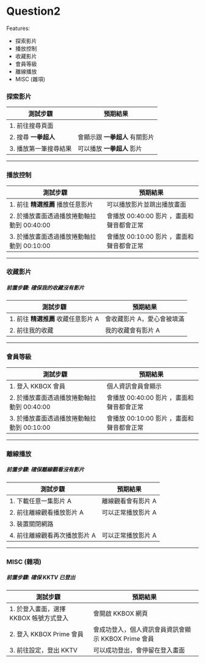 # Question2

Features:
  * 探索影片
  * 播放控制
  * 收藏影片
  * 會員等級
  * 離線播放
  * MISC (雜項)
  
  
### 探索影片
| 測試步驟 | 預期結果 | 
| ---------- | ----------- |
|1. 前往搜尋頁面  ||
|2. 搜尋 **一拳超人**|會顯示跟 **一拳超人** 有關影片 |
|3. 播放第一筆搜尋結果|可以播放 **一拳超人** 影片|
----
### 播放控制
| 測試步驟 | 預期結果 | 
| ---------- | ----------- |
|1. 前往 **精選推薦** 播放任意影片  |可以播放影片並跳出播放畫面|
|2. 於播放畫面透過播放捲動軸拉動到 00:40:00|會播放 00:40:00 影片 ，畫面和聲音都會正常 |
|3. 於播放畫面透過播放捲動軸拉動到 00:10:00|會播放 00:10:00 影片 ，畫面和聲音都會正常|
----
### 收藏影片
##### 前置步驟: 確保我的收藏沒有影片
| 測試步驟 | 預期結果 | 
| ---------- | ----------- |
|1. 前往 **精選推薦** 收藏任意影片 A |會收藏影片 A，愛心會被填滿|
|2. 前往我的收藏|我的收藏會有影片 A |
----
### 會員等級
| 測試步驟 | 預期結果 | 
| ---------- | ----------- |
|1. 登入 KKBOX 會員 |個人資訊會員會顯示 |
|2. 於播放畫面透過播放捲動軸拉動到 00:40:00|會播放 00:40:00 影片 ，畫面和聲音都會正常 |
|3. 於播放畫面透過播放捲動軸拉動到 00:10:00|會播放 00:10:00 影片 ，畫面和聲音都會正常|
----
### 離線播放
##### 前置步驟: 確保離線觀看沒有影片
| 測試步驟 | 預期結果 | 
| ---------- | ----------- |
|1. 下載任意一集影片 A |離線觀看會有影片 A|
|2. 前往離線觀看播放影片 A |可以正常播放影片 A|
|3. 裝置關閉網路|   |
|4. 前往離線觀看再次播放影片 A|可以正常播放影片 A|
----
### MISC (雜項)
##### 前置步驟: 確保 KKTV 已登出
| 測試步驟 | 預期結果 | 
| ---------- | ----------- |
|1. 於登入畫面，選擇 KKBOX 帳號方式登入  |會開啟 KKBOX 網頁|
|2. 登入 KKBOX Prime 會員|會成功登入，個人資訊會員資訊會顯示 KKBOX Prime 會員 |
|3. 前往設定，登出 KKTV |可以成功登出，會停留在登入畫面|

